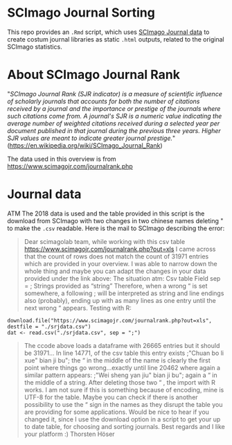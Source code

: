 
# SCImago Journal Sorting
This repo provides an ```.Rmd``` script, which uses [SCImago Journal data](https://www.scimagojr.com/journalrank.php?out=xls) to create costum journal libraries as static ```.html``` outputs, related to the original SCImago statistics.

# About SCImago Journal Rank

"*SCImago Journal Rank (SJR indicator) is a measure of scientific influence of scholarly journals that accounts for both the number of citations received by a journal and the importance or prestige of the journals where such citations come from. A journal's SJR is a numeric value indicating the average number of weighted citations received during a selected year per document published in that journal during the previous three years. Higher SJR values are meant to indicate greater journal prestige.*" (https://en.wikipedia.org/wiki/SCImago_Journal_Rank)

The data used in this overview is from https://www.scimagojr.com/journalrank.php

# Journal data

ATM The 2018 data is used and the table provided in this script is the download from SCImago with two changes in two chinese names deleting " to make the ```.csv``` readable. Here is the mail to SCImago describing the error:


> Dear scimagolab team,
> while working with this csv table https://www.scimagojr.com/journalrank.php?out=xls I came across that the count of rows does not match the count of 31971 entries which are provided in your overview. I was able to narrow down the whole thing and maybe you can adapt the changes in your data provided under the link above:
> The situation atm:
> Csv table
> Field sep = ;
> Strings provided as “string”
> Therefore, when a wrong “ is set somewhere, a following ; will be interpreted as string and line endings also (probably), ending up with as many lines as one entry until the next wrong “ appears.
> Testing with R:
```
download.file("https://www.scimagojr.com/journalrank.php?out=xls", destfile = "./srjdata.csv")
dat <- read.csv("./srjdata.csv", sep = ";")
```
> The ccode above loads a dataframe with 26665 entries but it should be 31971…
> In line 14771, of the csv table this entry exists
> ;"Chuan bo li xue" bian ji bu"; the “ in the middle of the name is clearly the first point where things go wrong…exactly until line 20462 where again a similar pattern appears: ;"Wei sheng yan jiu" bian ji bu"; again a “ in the middle of a string.
> After deleting those two “ , the import with R works. I am not sure if this is something because of encoding, mine is UTF-8 for the table. Maybe you can check if there is another possibility to use the “ sign in the names as they disrupt the table you are providing for some applications.
> Would be nice to hear if you changed it, since I use the download option in a script to get your up to date table, for choosing and sorting journals.
> Best regards and I like your platform :)
> Thorsten Höser

